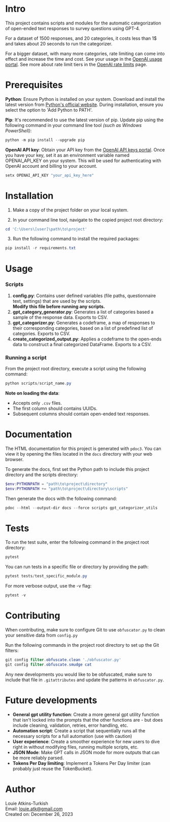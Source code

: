 # Intro

This project contains scripts and modules for the automatic categorization of open-ended text responses to survey questions using GPT-4.

For a dataset of 1500 responses, and 20 categories, it costs less than 1$ and takes about 20 seconds to run the categorizer.

For a bigger dataset, with many more categories, rate limiting can come into effect and increase the time and cost. See your usage in the [OpenAI usage portal](https://platform.openai.com/usage). See more about rate limit tiers in the [OpenAI rate limits](https://platform.openai.com/docs/guides/rate-limits?context=tier-free) page.

# Prerequisites

**Python**: Ensure Python is installed on your system. Download and install the latest version from [Python's official website](https://www.python.org/downloads/). During installation, ensure you select the option to 'Add Python to PATH'.

**Pip**: It's recommended to use the latest version of pip. Update pip using the following command in your command line tool _(such as Windows PowerShell)_:

```powershell
python -m pip install --upgrade pip
```

**OpenAI API key**: Obtain your API key from the [OpenAI API keys portal](https://platform.openai.com/api-keys). Once you have your key, set it as an environment variable named OPENAI_API_KEY on your system. This will be used for authenticating with OpenAI account and billing to your account.

```powershell
setx OPENAI_API_KEY "your_api_key_here"
```

# Installation

1. Make a copy of the project folder on your local system.

2. In your command line tool, navigate to the copied project root directory:

```powershell
cd 'C:\Users\[user]\path\to\project'
```

3. Run the following command to install the required packages:

```powershell
pip install -r requirements.txt
```

# Usage

### Scripts

1. **config.py**: Contains user defined variables (file paths, questionnaire text, settings) that are used by the scripts.<br>
   **Modify this file before running any scripts.**
2. **gpt_category_generator.py**: Generates a list of categories based a sample of the response data. Exports to CSV.
3. **gpt_categorizer.py**: Generates a codeframe, a map of responses to their corresponding categories, based on a list of predefined list of categories. Exports to CSV.
4. **create_categorized_output.py**: Applies a codeframe to the open-ends data to construct a final categorized DataFrame. Exports to a CSV.

### Running a script

From the project root directory, execute a script using the following command:

```powershell
python scripts/script_name.py
```

**Note on loading the data**:

- Accepts only `.csv` files.
- The first column should contains UUIDs.
- Subsequent columns should contain open-ended text responses.

# Documentation

The HTML documentation for this project is generated with `pdoc3`.
You can view it by opening the files located in the `docs` directory with your web browser.

To generate the docs, first set the Python path to include this project directory and the scripts directory:

```powershell
$env:PYTHONPATH = "path\to\project\directory"
$env:PYTHONPATH += "path\to\project\directory\scripts"
```

Then generate the docs with the following command:

```powershell
pdoc --html --output-dir docs --force scripts gpt_categorizer_utils
```

# Tests

To run the test suite, enter the following command in the project root directory:

```powershell
pytest
```

You can run tests in a specific file or directory by providing the path:

```powershell
pytest tests/test_specific_module.py
```

For more verbose output, use the -v flag:

```powershell
pytest -v
```

# Contributing

When contributing, make sure to configure Git to use `obfuscator.py` to clean your sensitive data from `config.py`

Run the following commands in the project root directory to set up the Git filters:

```powershell
git config filter.obfuscate.clean './obfuscator.py'
git config filter.obfuscate.smudge cat
```

Any new developments you would like to be obfuscated, make sure to include that file in `.gitattributes` and update the patterns in `obfuscator.py`.

# Future developments

- **General gpt utility function**: Create a more general gpt utility function that isn't locked into the prompts that the other functions are - but does include cleaning, validation, retries, error handling, etc.
- **Automation script**: Create a script that sequentially runs all the necessary scripts for a full automation (use with caution)
- **User experience**: Create a smoother experience for new users to dive right in without modifying files, running multiple scripts, etc.
- **JSON Mode**: Make GPT calls in JSON mode for more outputs that can be more reliably parsed.
- **Tokens Per Day limiting**: Implement a Tokens Per Day limiter (can probably just reuse the TokenBucket).

# Author

Louie Atkins-Turkish  
Email: louie.atk@gmail.com  
Created on: December 26, 2023
